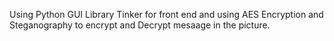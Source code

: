 Using Python GUI Library Tinker for front end and using AES Encryption and Steganography to encrypt and Decrypt mesaage in the picture. 
